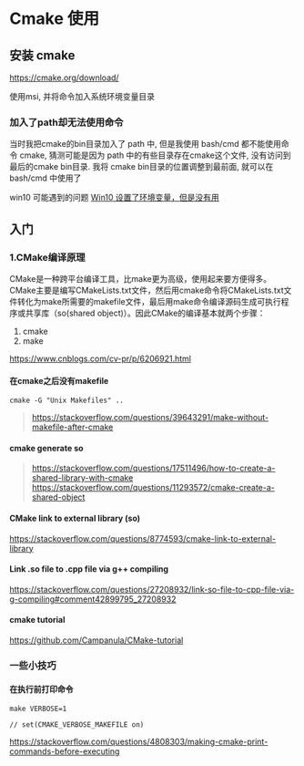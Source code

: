 # Cmake 使用

## 安装 cmake

https://cmake.org/download/

使用msi, 并将命令加入系统环境变量目录

### 加入了path却无法使用命令

当时我把cmake的bin目录加入了 path 中, 但是我使用 bash/cmd 都不能使用命令 cmake, 猜测可能是因为 path 中的有些目录存在cmake这个文件, 没有访问到最后的cmake bin目录. 我将 cmake bin目录的位置调整到最前面, 就可以在 bash/cmd 中使用了

win10 可能遇到的问题 [Win10 设置了环境变量，但是没有用](https://www.zhihu.com/question/31459186)

## 入门

### 1.CMake编译原理

CMake是一种跨平台编译工具，比make更为高级，使用起来要方便得多。CMake主要是编写CMakeLists.txt文件，然后用cmake命令将CMakeLists.txt文件转化为make所需要的makefile文件，最后用make命令编译源码生成可执行程序或共享库（so(shared object)）。因此CMake的编译基本就两个步骤：

1. cmake
2. make

https://www.cnblogs.com/cv-pr/p/6206921.html

#### 在cmake之后没有makefile

`cmake -G "Unix Makefiles" ..`

> https://stackoverflow.com/questions/39643291/make-without-makefile-after-cmake


#### cmake generate so

> https://stackoverflow.com/questions/17511496/how-to-create-a-shared-library-with-cmake
> https://stackoverflow.com/questions/11293572/cmake-create-a-shared-object

#### CMake link to external library (so)

https://stackoverflow.com/questions/8774593/cmake-link-to-external-library


#### Link .so file to .cpp file via g++ compiling

https://stackoverflow.com/questions/27208932/link-so-file-to-cpp-file-via-g-compiling#comment42899795_27208932

#### cmake tutorial

https://github.com/Campanula/CMake-tutorial

### 一些小技巧

#### 在执行前打印命令

```
make VERBOSE=1

// set(CMAKE_VERBOSE_MAKEFILE on)

```

https://stackoverflow.com/questions/4808303/making-cmake-print-commands-before-executing
